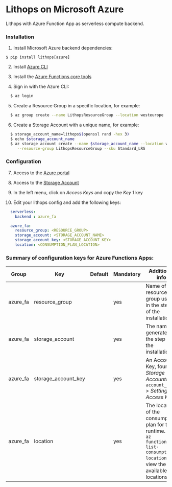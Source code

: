 # Lithops on Microsoft Azure

Lithops with Azure Function App as serverless compute backend.

### Installation

1. Install Microsoft Azure backend dependencies:

```
$ pip install lithops[azure]
```

2. Install [Azure CLI](https://docs.microsoft.com/en-us/cli/azure/install-azure-cli?view=azure-cli-latest)

3. Install the [Azure Functions core tools](https://github.com/Azure/azure-functions-core-tools)

4. Sign in with the Azure CLI:

```bash
  $ az login
```

5. Create a Resource Group in a specific location, for example:

```bash
  $ az group create --name LithopsResourceGroup --location westeurope
```

6. Create a Storage Account with a unique name, for example:

```bash
  $ storage_account_name=lithops$(openssl rand -hex 3)
  $ echo $storage_account_name
  $ az storage account create --name $storage_account_name --location westeurope \
     --resource-group LithopsResourceGroup --sku Standard_LRS
```


### Configuration

7. Access to the [Azure portal](https://portal.azure.com/#home)

8. Access to the [Storage Account](https://portal.azure.com/#blade/HubsExtension/BrowseResource/resourceType/Microsoft.Storage%2FStorageAccounts)

9. In the left menu, click on *Access Keys* and copy the *Key 1* key

10. Edit your lithops config and add the following keys:

```yaml
  serverless:
    backend : azure_fa

  azure_fa:
    resource_group: <RESOURCE_GROUP>
    storage_account: <STORAGE_ACCOUNT_NAME>
    storage_account_key: <STORAGE_ACCOUNT_KEY>
    location: <CONSUMPTION_PLAN_LOCATION>
```

### Summary of configuration keys for Azure Functions Apps:

|Group|Key|Default|Mandatory|Additional info|
|---|---|---|---|---|
|azure_fa| resource_group | |yes | Name of the resource group used in the step 5 of the installation. |
|azure_fa| storage_account | |yes |  The name generated in the step 6 of the installation |
|azure_fa| storage_account_key |  | yes |  An Account Key, found in *Storage Accounts* > `account_name` > *Settings* > *Access Keys*|
|azure_fa| location |  |yes | The location of the consumption plan for the runtime. Use `az functionapp list-consumption-locations` to view the available locations.|
